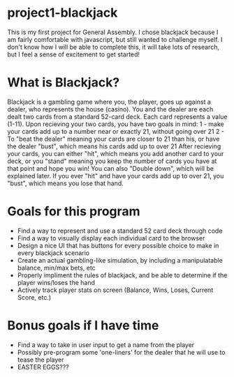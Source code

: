 # project1-blackjack
This is my first project for General Assembly. I chose blackjack because I am fairly comfortable with javascript, but still wanted to challenge myself. I don't know how I will be able to complete this, it will take lots of research, but I feel a sense of excitement to get started!

# What is Blackjack?
Blackjack is a gambling game where you, the player, goes up against a dealer, who represents the house (casino). You and the dealer are each dealt two cards from a standard 52-card deck. Each card represents a value (1-11). Upon recieving your two cards, you have two goals in mind: 
1 - make your cards add up to a number near or exactly 21, without going over 21
2 - To "beat the dealer" meaning your cards are closer to 21 than his, or have the dealer "bust", which means his cards add up to over 21
After recieving your cards, you can either "hit", which means you add another card to your deck, or you "stand" meaning you keep the number of cards you have at that point and hope you win! You can also "Double down", which will be explained later. If you ever "hit" and have your cards add up to over 21, you "bust", which means you lose that hand.

# Goals for this program
- Find a way to represent and use a standard 52 card deck through code
- Find a way to visually display each individual card to the browser
- Design a nice UI that has buttons for every possible choice to make in every blackjack scenario
- Create an actual gambling-like simulation, by including a manipulatable balance, min/max bets, etc
- Properly impliment the rules of blackjack, and be able to determine if the player wins/loses the hand
- Actively track player stats on screen (Balance, Wins, Loses, Current Score, etc.)

# Bonus goals if I have time
- Find a way to take in user input to get a name from the player
- Possibly pre-program some 'one-liners' for the dealer that he will use to tease the player
- EASTER EGGS???